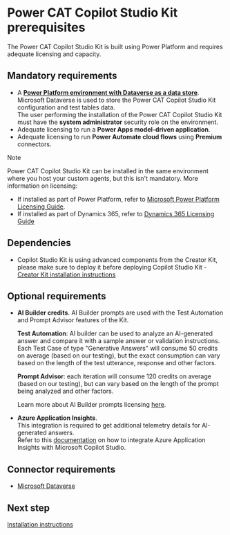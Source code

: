 # Power CAT Copilot Studio Kit prerequisites

The Power CAT Copilot Studio Kit is built using Power Platform and requires adequate licensing and capacity.

## Mandatory requirements

- A [**Power Platform environment with Dataverse as a data store**](https://learn.microsoft.com/power-platform/admin/create-environment). <br>
  Microsoft Dataverse is used to store the Power CAT Copilot Studio Kit configuration and test tables data. <br>
  The user performing the installation of the Power CAT Copilot Studio Kit must have the **system administrator** security role on the environment.
- Adequate licensing to run a **Power Apps model-driven application**.
- Adequate licensing to run **Power Automate cloud flows** using **Premium** connectors.

> [!NOTE]
> Power CAT Copilot Studio Kit can be installed in the same environment where you host your custom agents, but this isn't mandatory. More information on licensing:
> - If installed as part of Power Platform, refer to [Microsoft Power Platform Licensing Guide](https://go.microsoft.com/fwlink/?linkid=2085130).
> - If installed as part of Dynamics 365, refer to  [Dynamics 365 Licensing Guide](https://go.microsoft.com/fwlink/p/?LinkId=866544)

## Dependencies

- Copilot Studio Kit is using advanced components from the Creator Kit, please make sure to deploy it before deploying Copilot Studio Kit - [Creator Kit installation instructions](https://learn.microsoft.com/power-platform/guidance/creator-kit/setup)

## Optional requirements

- **AI Builder credits**.
  AI Builder prompts are used with the Test Automation and Prompt Advisor features of the Kit.

  **Test Automation**: AI builder can be used to analyze an AI-generated answer and compare it with a sample answer or validation instructions. Each Test Case of type "Generative Answers" will consume 50 credits on average (based on our testing), but the exact consumption can vary based on the length of the test utterance, response and other factors.

  **Prompt Advisor**: each iteration will consume 120 credits on average (based on our testing), but can vary based on the length of the prompt being analyzed and other factors.

  Learn more about AI Builder prompts licensing [here](https://learn.microsoft.com/ai-builder/credit-management#ai-prompt-licensing).

- **Azure Application Insights**.<br>
  This integration is required to get additional telemetry details for AI-generated answers. <br>
  Refer to this [documentation](https://learn.microsoft.com/microsoft-copilot-studio/advanced-bot-framework-composer-capture-telemetry?tabs=webApp) on how to integrate Azure Application Insights with Microsoft Copilot Studio.

## Connector requirements

- [Microsoft Dataverse](https://learn.microsoft.com/connectors/commondataserviceforapps/)

## Next step
[Installation instructions](./INSTALLATION_INSTRUCTIONS.md)
